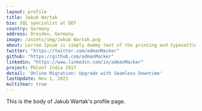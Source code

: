```yaml
---
layout: profile
title: Jakub Wartak
bio: SQL specialist at DEF
country: Germany
address: Dresden, Germany
image: /assets/img/Jakub Wartak.png
about: Lorrem Ipsum is simply dummy text of the printing and typesetting industry. Lorem Ipsum has been the industry's standard dummy text ever since the 1500s, when an unknown printer took a galley of type and scrambled it to make a type specimen book. It has survived not only five centuries, but also 
twitter: "https://twitter.com/admanMacker"
github: "https://github.com/admanMacker"
linkedin: "https://www.linkedin.com/in/admanMacker"
project: PGConf India 2017
detail: 'Online Migration: Upgrade with Seamless Downtime'
lastUpdate: Nov 1, 2023
multiYear: true
---
```


This is the body of Jakub Wartak's profile page.